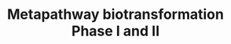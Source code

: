 ---
annotations:
- type: Pathway Ontology
  value: phase I biotransformation pathway
- type: Pathway Ontology
  value: cellular detoxification pathway
- type: Pathway Ontology
  value: phase II biotransformation pathway
- type: Pathway Ontology
  value: phase I biotransformation pathway via cytochrome P450
authors:
- Pieter Giesbertz
- Khanspers
- MaintBot
- MartijnVanIersel
- Ddigles
- DeSl
- Fehrhart
- AlexanderPico
- Egonw
description: Biotransformation is the chemical modification (or modifications) made
  by an organism on a chemical compound. If this modification ends in mineral compounds
  like CO2, NH4+, or H2O, the biotransformation is called mineralisation.  Biotransformation
  means chemical alteration of chemicals such as nutrients, amino acids, toxins, and
  drugs in the body. It is also needed to render non-polar compounds polar so that
  they are not reabsorbed in renal tubules and are excreted. Biotransformation of
  xenobiotics can dominate toxicokinetics and the metabolites may reach higher concentrations
  in organisms than their parent compounds. [https://en.wikipedia.org/wiki/Biotransformation]  Proteins
  on this pathway have targeted assays available via the [https://assays.cancer.gov/available_assays?wp_id=WP702
  CPTAC Assay Portal]
last-edited: 2019-09-12
organisms:
- Homo sapiens
redirect_from:
- /index.php/Pathway:WP702
- /instance/WP702
schema-jsonld:
- '@context': https://schema.org/
  '@id': https://wikipathways.github.io/pathways/WP702.html
  '@type': Dataset
  creator:
    '@type': Organization
    name: WikiPathways
  description: Biotransformation is the chemical modification (or modifications) made
    by an organism on a chemical compound. If this modification ends in mineral compounds
    like CO2, NH4+, or H2O, the biotransformation is called mineralisation.  Biotransformation
    means chemical alteration of chemicals such as nutrients, amino acids, toxins,
    and drugs in the body. It is also needed to render non-polar compounds polar so
    that they are not reabsorbed in renal tubules and are excreted. Biotransformation
    of xenobiotics can dominate toxicokinetics and the metabolites may reach higher
    concentrations in organisms than their parent compounds. [https://en.wikipedia.org/wiki/Biotransformation]  Proteins
    on this pathway have targeted assays available via the [https://assays.cancer.gov/available_assays?wp_id=WP702
    CPTAC Assay Portal]
  keywords:
  - CYP3A4
  - GSTT2B
  - MGST3
  - CYP27C1
  - CYP2C18
  - CYP2A7
  - CYP20A1
  - CYP2S1
  - NAT10
  - Substrate-Ac
  - CHST5
  - NAT14
  - AKR7A3
  - AKR1C1
  - FMO4
  - Substrate-SG
  - CHST6
  - NAT12
  - GSTT1
  - GSTA5
  - CYP4F2
  - CYP11B1
  - CHST11
  - CYP4F8
  - NAT8
  - GSTA1
  - SULT1A3
  - GSTCD
  - GSTA3
  - CYP4V2
  - UGT1A10
  - Methyltransferase
  - GSTO1
  - SULT1A2
  - CYP27A1
  - CYP3A7
  - AKR1D1
  - GSTP1
  - Substrate-Gl
  - GAL3ST1
  - CYP39A1
  - Substrate-Aa
  - CHST4
  - CYP51A1
  - GSTM3
  - GAL3ST2
  - GSR
  - UGT2A3
  - UGT2B11
  - EPHX1
  - CYP46A1
  - NAT8L
  - GPX3
  - AKR1C4
  - UGT1A1
  - CHST13
  - GSTM4
  - CYP3A5
  - GPX5
  - CYP2A13
  - CYP24A1
  - NDST2
  - Glutathione transferase
  - CYP26A1
  - CYP2U1
  - CYP7A1
  - CYP1A1
  - CYP4F3
  - HS2ST1
  - GPX4
  - HS3ST4
  - SULT1C3
  - Flavin monooxygenase
  - Amino acid acyltransferase
  - CYP27B1
  - TPMT
  - CYP26C1
  - SULT4A1
  - HS3ST6
  - SULT1C4
  - HS3ST5
  - FMO1
  - CYP8B1
  - CYP4X1
  - CYP11B2
  - KCNAB3
  - GSTA2
  - Substrate-NH2
  - SULT1A4
  - CYP450
  - HS6ST3
  - NAT6
  - FMO5
  - CHST2
  - UGT1A8
  - GSTM5
  - Substrate-SO3H
  - CYP4Z1
  - CYP26B1
  - MGST2
  - CHST3
  - CYP4F11
  - FMO2
  - MGST1
  - UGT2B7
  - COMT
  - CHST10
  - GLYATL1
  - SULT1B1
  - CYP2C8
  - CYP1A2
  - AKR1B1
  - NDST3
  - AKR1A1
  - CYP17A1
  - CYP21A2
  - CYP2E1
  - HS3ST3B1
  - GSTO2
  - NAT1
  - Substrate-SH
  - Sulfotransferase
  - CHST7
  - CYP2W1
  - GPX2
  - UGT2B28
  - GSTT2
  - UGT1A9
  - CYP3A43
  - Substrate-OH
  - AKR1C2
  - Substrate=O
  - NNMT
  - CYP11A1
  - CYP2D6
  - GSTM2
  - SULT2A1
  - CHST8
  - INMT
  - GLYAT
  - UGT1A4
  - NAT11
  - NAT2
  - AKR7A2
  - UGT1A3
  - HNMT
  - KCNAB1
  - NDST4
  - CYP2J2
  - UGT2B17
  - Substrate-O-R
  - UGT2A1
  - NDST1
  - GSTK1
  - GSTZ1
  - CYP7B1
  - CYP1B1
  - GSS
  - N-acetyltransferase
  - HS6ST2
  - CYP2C9
  - Aldo-keto reductase
  - UGT2B15
  - CYP19A1
  - CHST1
  - HS6ST1
  - GSTA4
  - HS3ST3A1
  - CHST12
  - CHST14
  - SULT1C1
  - SULT1C2
  - HS3ST1
  - GLYATL2
  - UGT1A5
  - CYP2B6
  - SULT6B1
  - Xenobiotic substrate
  - GPX1
  - AKR1B10
  - FMO3
  - CYP4F12
  - SULT1E1
  - UGT2A2
  - UGT1A7
  - Substrate-CH3
  - NAT9
  - UGT1A6
  - NAT13
  - CYP4F22
  - Glucuronosyltransferase
  - KCNAB2
  - SULT2B1
  - CYP2A6
  - HS3ST2
  - CYP2F1
  - CYP4B1
  - CYP2R1
  - CHST9
  - GAL3ST4
  - UGT2B4
  - GSTM1
  - GAL3ST3
  - BAAT
  - EPHX2
  - NAT5
  - CYP2C19
  - SULT1A1
  - AKR1C3
  license: CC0
  name: Metapathway biotransformation Phase I and II
seo: CreativeWork
title: Metapathway biotransformation Phase I and II
wpid: WP702
---